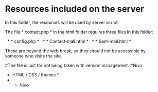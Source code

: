 # Resources included on the server

In this folder, the resources will be used by server script.

The file * contact.php * in the html folder requires three files in this folder:

  * * config.php *
  * * Contact-mall.html *
  * * Sent-mall.html *

These are beyond the web break, so they should not be accessible by
someone who visits the site.

#The file is just for not being taken with version management.
#Nivo
* HTML / CSS / themes *
* * Nivo